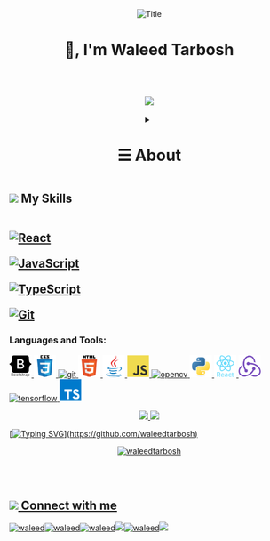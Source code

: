 <div align="center">
  <img src="https://readme-typing-svg.herokuapp.com?font=Architects+Daughter&color=%2338C2FF&size=50&center=true&vCenter=true&height=60&width=600&lines=Heyyy!+%3C3" alt="Title"></img>
</div>

<h1 align="center">👋, I'm Waleed Tarbosh</h1>
<br/>
<br/>



<p align="center">
  <a href="https://github.com/DenverCoder1/readme-typing-svg"><img src="https://readme-typing-svg.herokuapp.com?lines=I'm+A+Front+End+Developer;I'm+From+Palestine.&center=true&width=380&height=45"></a>
</p>

<!-- Details Section-->
<details align="center">
    <summary> <h1>&#9776; About</h1></summary>
    <p align="center">
    <br />
      
<!-- Programmer Gif Image -->
<img align="right" width="350" src="/assets/programming.gif" alt="Coding gif" />      


### About me

✌️ &emsp;Enjoy to do programming and sharing knowledge <br/><br/>
❤️ &emsp;Love to writing code and learning new features<br/><br/>
📧 &emsp;Reach me anytime: **waleedtarbush@gmail.com**<br/><br/>
💬 &emsp;Ask me about anything [here](https://www.facebook.com/waleedtarbush)

<p><br></p>
    
</details>



<h2><img src = "https://media2.giphy.com/media/QssGEmpkyEOhBCb7e1/giphy.gif?cid=ecf05e47a0n3gi1bfqntqmob8g9aid1oyj2wr3ds3mg700bl&rid=giphy.gif" width ="30"> My Skills</f2> 

<br>
<br>

<!-- Programming Languages -->
<!-- Code logo -->

<a href="https://github.com/waleedtarbosh?tab=repositories" target="_blank"><img alt="React" src="https://img.shields.io/badge/-React-61DBFB?style=for-the-badge&labelColor=black&logo=react&logoColor=61DBFB">
</a>

<a href="https://github.com/waleedtarbosh?tab=repositories" target="_blank"><img alt="JavaScript" src="https://img.shields.io/badge/-Javascript-F0DB4F?style=for-the-badge&labelColor=black&logo=javascript&logoColor=F0DB4F">
</a>


<a href="https://github.com/waleedtarbosh?tab=repositories" target="_blank"><img alt="TypeScript" src="https://img.shields.io/badge/-Typescript-007acc?style=for-the-badge&labelColor=black&logo=typescript&logoColor=007acc">
</a>
 


<a href="https://github.com/waleedtarbosh?tab=repositories" target="_blank"><img alt="Git" src="https://img.shields.io/badge/Git-F05032?style=for-the-badge&logo=git&logoColor=white">
</a>





<h3 align="left">Languages and Tools:</h3>
<p align="left"> <a href="https://getbootstrap.com" target="_blank" rel="noreferrer"> <img src="https://raw.githubusercontent.com/devicons/devicon/master/icons/bootstrap/bootstrap-plain-wordmark.svg" alt="bootstrap" width="40" height="40"/> </a> <a href="https://www.w3schools.com/css/" target="_blank" rel="noreferrer"> <img src="https://raw.githubusercontent.com/devicons/devicon/master/icons/css3/css3-original-wordmark.svg" alt="css3" width="40" height="40"/> </a> <a href="https://git-scm.com/" target="_blank" rel="noreferrer"> <img src="https://www.vectorlogo.zone/logos/git-scm/git-scm-icon.svg" alt="git" width="40" height="40"/> </a> <a href="https://www.w3.org/html/" target="_blank" rel="noreferrer"> <img src="https://raw.githubusercontent.com/devicons/devicon/master/icons/html5/html5-original-wordmark.svg" alt="html5" width="40" height="40"/> </a> <a href="https://www.java.com" target="_blank" rel="noreferrer"> <img src="https://raw.githubusercontent.com/devicons/devicon/master/icons/java/java-original.svg" alt="java" width="40" height="40"/> </a> <a href="https://developer.mozilla.org/en-US/docs/Web/JavaScript" target="_blank" rel="noreferrer"> <img src="https://raw.githubusercontent.com/devicons/devicon/master/icons/javascript/javascript-original.svg" alt="javascript" width="40" height="40"/> </a> <a href="https://opencv.org/" target="_blank" rel="noreferrer"> <img src="https://www.vectorlogo.zone/logos/opencv/opencv-icon.svg" alt="opencv" width="40" height="40"/> </a> <a href="https://www.python.org" target="_blank" rel="noreferrer"> <img src="https://raw.githubusercontent.com/devicons/devicon/master/icons/python/python-original.svg" alt="python" width="40" height="40"/> </a> <a href="https://reactjs.org/" target="_blank" rel="noreferrer"> <img src="https://raw.githubusercontent.com/devicons/devicon/master/icons/react/react-original-wordmark.svg" alt="react" width="40" height="40"/> </a> <a href="https://redux.js.org" target="_blank" rel="noreferrer"> <img src="https://raw.githubusercontent.com/devicons/devicon/master/icons/redux/redux-original.svg" alt="redux" width="40" height="40"/> </a> <a href="https://www.tensorflow.org" target="_blank" rel="noreferrer"> <img src="https://www.vectorlogo.zone/logos/tensorflow/tensorflow-icon.svg" alt="tensorflow" width="40" height="40"/> </a> <a href="https://www.typescriptlang.org/" target="_blank" rel="noreferrer"> <img src="https://raw.githubusercontent.com/devicons/devicon/master/icons/typescript/typescript-original.svg" alt="typescript" width="40" height="40"/> </a> </p>







<div align="center">
  <a href="https://github.com/waleedtarbosh">

<img height="180em" src="https://github-readme-stats.vercel.app/api?username=waleedtarbosh&show_icons=true&theme=dracula&include_all_commits=true&count_private=true"/>
  
<img height="180em" src="https://github-readme-stats.vercel.app/api/top-langs/?username=waleedtarbosh&layout=compact&langs_count=7&theme=dracula"/>
    
</div>
  

[![Typing SVG](https://readme-typing-svg.herokuapp.com/?lines=Thanks+For+Visiting!!&center=true&color="FF0000")](https://github.com/waleedtarbosh)

  
<p align="center"> <img src="https://komarev.com/ghpvc/?username=waleedtarbosh&label=Profile%20views&color=b4190e&style=plastic" alt="waleedtarbosh " /> </p><br>
<br>
  
  
  
  
  
  
<h2> <img src='https://raw.githubusercontent.com/ShahriarShafin/ShahriarShafin/main/Assets/handshake.gif' width="80"> Connect with me </h2>
<p>

  
  
   <a href="#" target="blank"><img src="https://img.shields.io/badge/Website-DC143C?style=for-the-badge&logo=medium&logoColor=white" alt="waleed" /></a><a href="https://www.linkedin.com/in/waleedtarbosh/" target="_blank"><img src="https://img.shields.io/badge/LinkedIn-0077B5?style=for-the-badge&logo=linkedin&logoColor=white" alt="waleed"/></a><a href="https://www.facebook.com/waleedtarbush" target="_blank"><img src="https://img.shields.io/badge/Facebook-20BEFF?&style=for-the-badge&logo=facebook&logoColor=white" alt="waleed" /></a><a href="https://twitter.com/waleedtarbosh" target="_blank"><img src="https://img.shields.io/badge/Twitter-1DA1F2?style=for-the-badge&logo=twitter&logoColor=white" /></a><a href="#" target="_blank"><img src="https://img.shields.io/badge/Instagram-fe4164?style=for-the-badge&logo=instagram&logoColor=white" alt="waleed" /></a><a href="mailto:waleedtarbush@gmail.com?subject=[GitHub]%20🔥%20profile%20contact&body=Hello"><img src="https://img.shields.io/badge/e‑mail-D14836.svg?style=for-the-badge&logo=GMail&logoColor=ffffff"/></a>
    </p>
 

</p>
<br>
<br>
